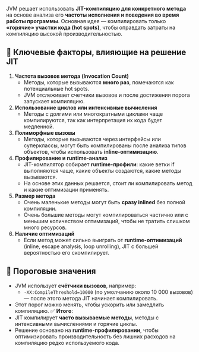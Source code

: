 JVM решает использовать **JIT-компиляцию для конкретного метода** на основе анализа его **частоты исполнения и поведения во время работы программы**. Основная идея — компилировать только **«горячие» участки кода (hot spots)**, чтобы оправдать затраты на компиляцию высокой производительностью.
## 🔹 Ключевые факторы, влияющие на решение JIT
1. **Частота вызовов метода (Invocation Count)**
    - Методы, которые вызываются **много раз**, помечаются как потенциальные hot spots.
    - JVM отслеживает счетчики вызовов и после достижения порога запускает компиляцию.
2. **Использование циклов или интенсивные вычисления**
    - Методы с долгими или многократными циклами чаще компилируются, так как интерпретация их кода будет медленной.
3. **Полиморфные вызовы**
    - Методы, которые вызываются через интерфейсы или суперклассы, могут быть компилированы после анализа типов объектов, чтобы использовать **inline-оптимизацию**.
4. **Профилирование и runtime-анализ**
    - JIT-компилятор собирает **runtime-профили**: какие ветки if выполняются чаще, какие объекты создаются, какие методы вызываются.
    - На основе этих данных решается, стоит ли компилировать метод и какие оптимизации применять.
5. **Размер метода**
    - Очень маленькие методы могут быть **сразу inlined** без полной компиляции.
    - Очень большие методы могут компилироваться частично или с меньшим количеством оптимизаций, чтобы не тратить слишком много ресурсов.
6. **Наличие оптимизаций**
    - Если метод может сильно выиграть от **runtime-оптимизаций** (inline, escape analysis, loop unrolling), JIT с большей вероятностью его скомпилирует.
## 🔹 Пороговые значения
- JVM использует **счётчики вызовов**, например:
    - `-XX:CompileThreshold=10000` (по умолчанию около 10 000 вызовов) — после этого метода JIT начинает компилировать.
- Этот порог можно менять, чтобы ускорить или замедлить компиляцию.
✅ **Итого**:
- JIT компилирует **часто вызываемые методы**, методы с интенсивными вычислениями и горячие циклы.
- Решение основано на **runtime-профилировании**, чтобы оптимизировать производительность без лишних расходов на компиляцию редко используемого кода.